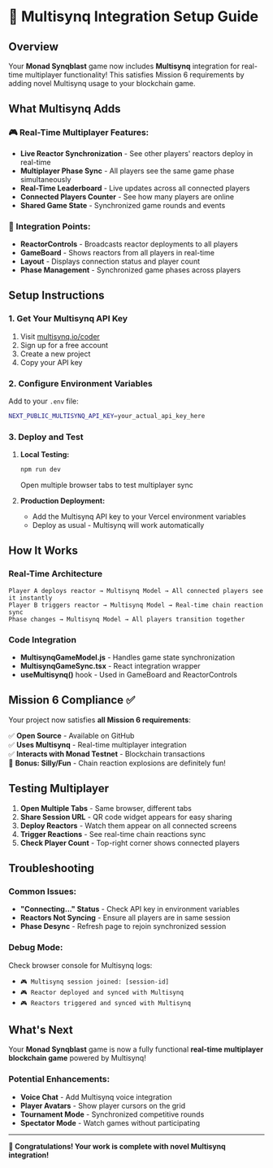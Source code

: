 # 🚀 Multisynq Integration Setup Guide

## Overview

Your **Monad Synqblast** game now includes **Multisynq** integration for real-time multiplayer functionality! This satisfies Mission 6 requirements by adding novel Multisynq usage to your blockchain game.

## What Multisynq Adds

### 🎮 Real-Time Multiplayer Features:
- **Live Reactor Synchronization** - See other players' reactors deploy in real-time
- **Multiplayer Phase Sync** - All players see the same game phase simultaneously  
- **Real-Time Leaderboard** - Live updates across all connected players
- **Connected Players Counter** - See how many players are online
- **Shared Game State** - Synchronized game rounds and events

### 🔗 Integration Points:
- **ReactorControls** - Broadcasts reactor deployments to all players
- **GameBoard** - Shows reactors from all players in real-time
- **Layout** - Displays connection status and player count
- **Phase Management** - Synchronized game phases across players

## Setup Instructions

### 1. Get Your Multisynq API Key
1. Visit [multisynq.io/coder](https://multisynq.io/coder)
2. Sign up for a free account
3. Create a new project
4. Copy your API key

### 2. Configure Environment Variables
Add to your `.env` file:
```bash
NEXT_PUBLIC_MULTISYNQ_API_KEY=your_actual_api_key_here
```

### 3. Deploy and Test
1. **Local Testing:**
   ```bash
   npm run dev
   ```
   Open multiple browser tabs to test multiplayer sync

2. **Production Deployment:**
   - Add the Multisynq API key to your Vercel environment variables
   - Deploy as usual - Multisynq will work automatically

## How It Works

### Real-Time Architecture
```
Player A deploys reactor → Multisynq Model → All connected players see it instantly
Player B triggers reactor → Multisynq Model → Real-time chain reaction sync
Phase changes → Multisynq Model → All players transition together
```

### Code Integration
- **MultisynqGameModel.js** - Handles game state synchronization
- **MultisynqGameSync.tsx** - React integration wrapper
- **useMultisynq()** hook - Used in GameBoard and ReactorControls

## Mission 6 Compliance ✅

Your project now satisfies **all Mission 6 requirements**:

✅ **Open Source** - Available on GitHub  
✅ **Uses Multisynq** - Real-time multiplayer integration  
✅ **Interacts with Monad Testnet** - Blockchain transactions  
🎯 **Bonus: Silly/Fun** - Chain reaction explosions are definitely fun!

## Testing Multiplayer

1. **Open Multiple Tabs** - Same browser, different tabs
2. **Share Session URL** - QR code widget appears for easy sharing
3. **Deploy Reactors** - Watch them appear on all connected screens
4. **Trigger Reactions** - See real-time chain reactions sync
5. **Check Player Count** - Top-right corner shows connected players

## Troubleshooting

### Common Issues:
- **"Connecting..." Status** - Check API key in environment variables
- **Reactors Not Syncing** - Ensure all players are in same session
- **Phase Desync** - Refresh page to rejoin synchronized session

### Debug Mode:
Check browser console for Multisynq logs:
- `🎮 Multisynq session joined: [session-id]`
- `🎮 Reactor deployed and synced with Multisynq`
- `🎮 Reactors triggered and synced with Multisynq`

## What's Next

Your **Monad Synqblast** game is now a fully functional **real-time multiplayer blockchain game** powered by Multisynq! 

### Potential Enhancements:
- **Voice Chat** - Add Multisynq voice integration
- **Player Avatars** - Show player cursors on the grid
- **Tournament Mode** - Synchronized competitive rounds
- **Spectator Mode** - Watch games without participating

---

**🎉 Congratulations! Your work is complete with novel Multisynq integration!**
